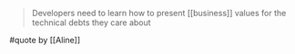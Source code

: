 > Developers need to learn how to present [[business]] values for the technical debts they care about

#quote by [[Aline]]